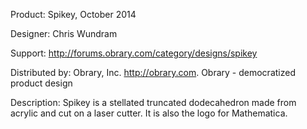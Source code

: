 Product: Spikey, October 2014

Designer: Chris Wundram

Support:  http://forums.obrary.com/category/designs/spikey

Distributed by:  Obrary, Inc.  http://obrary.com.  Obrary - democratized product design

Description:
Spikey is a stellated truncated dodecahedron made from acrylic and cut on a laser cutter. It is also the logo for Mathematica.